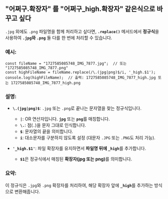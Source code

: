 <h2>&quot;어쩌구.확장자&quot; 를 &quot;어쩌구_high.확장자&quot; 같은식으로 바꾸고 싶다</h2>
<p><code>.jpg</code> 외에도 <code>.png</code> 파일명을 함께 처리하고 싶다면, <strong><code>.replace()</code></strong> 메서드에서 <strong>정규식</strong>을 사용하여 <strong><code>.jpg</code>와 <code>.png</code></strong> 둘 다를 한 번에 처리할 수 있습니다.</p>
<h3>예시:</h3>
<pre><code class="language-javascript">const fileName = &quot;1727585085748_IMG_7877.jpg&quot;;  // 또는 &quot;1727585085748_IMG_7877.png&quot;
const highFileName = fileName.replace(/\.(jpg|png)$/i, &#39;_high.$1&#39;);
console.log(highFileName);  // 출력: 1727585085748_IMG_7877_high.jpg 또는 1727585085748_IMG_7877_high.png</code></pre>
<h3>설명:</h3>
<ul>
<li><p><strong><code>\.(jpg|png)$</code></strong>: <code>.jpg</code> 또는 <code>.png</code>로 끝나는 문자열을 찾는 정규식입니다.</p>
<ul>
<li><strong><code>|</code></strong>: OR 연산자입니다. <strong><code>jpg</code></strong> 또는 <strong><code>png</code></strong>를 매칭합니다.</li>
<li><strong><code>\.</code></strong>: 점(<code>.</code>)을 문자 그대로 인식합니다.</li>
<li><strong><code>$</code></strong>: 문자열의 끝을 의미합니다.</li>
<li><strong><code>i</code></strong>: 대소문자를 구분하지 않도록 설정 (대문자 <code>.JPG</code> 또는 <code>.PNG</code>도 처리 가능).</li>
</ul>
</li>
<li><p><strong><code>&#39;_high.$1&#39;</code></strong>: 파일 확장자를 유지하면서 <strong>파일명 뒤에 <code>_high</code></strong>를 추가합니다.</p>
<ul>
<li><strong><code>$1</code></strong>은 정규식에서 매칭된 <strong>확장자(jpg 또는 png)</strong>를 의미합니다.</li>
</ul>
</li>
</ul>
<h3>요약:</h3>
<p>이 정규식은 <code>.jpg</code>와 <code>.png</code> 확장자를 처리하여, 해당 확장자 앞에 <strong><code>_high</code></strong>를 추가하는 방식으로 변환해줍니다.</p>